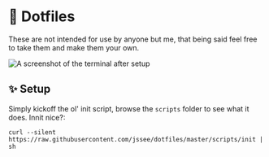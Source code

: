 # 🏡 Dotfiles

These are not intended for use by anyone but me, that being said feel free to
take them and make them your own.

![A screenshot of the terminal after setup](https://i.imgur.com/eJUESS5.png)

## ✨ Setup

Simply kickoff the ol' init script, browse the `scripts` folder to see what it
does. Innit nice?:

```
curl --silent https://raw.githubusercontent.com/jssee/dotfiles/master/scripts/init | sh
```
